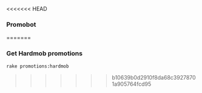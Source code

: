 <<<<<<< HEAD
### Promobot
=======
### Get Hardmob promotions

    rake promotions:hardmob
>>>>>>> b10639b0d2910f8da68c39278701a905764fcd95
